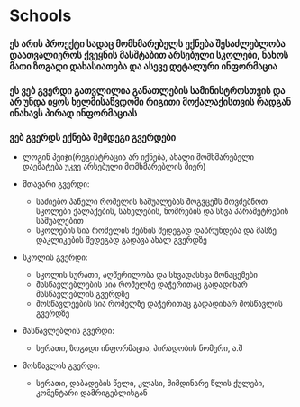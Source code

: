 # Schools

### ეს არის პროექტი სადაც მომხმარებელს ექნება შესაძლებლობა დაათვალიეროს ქვეყნის მასშტაბით არსებული სკოლები, ნახოს მათი ზოგადი დახასიათება და ასევე დეტალური ინფორმაცია
### ეს ვებ გვერდი გათვლილია განათლების სამინისტროსთვის და არ უნდა იყოს ხელმისაწვდომი რიგითი მოქალაქისთვის რადგან ინახავს პირად ინფორმაციას
### ვებ გვერდს ექნება შემდეგი გვერდები
  - ლოგინ პეიჯი(რეგისტრაცია არ იქნება, ახალი მომხმარებელი დაემატება უკვე არსებული მომხმარებლის მიერ)
  - მთავარი გვერდი:
    - საძიებო პანელი რომელის საშუალებას მოგვცემს მოვძებნოთ სკოლები ქალაქების, სახელების, ნომრების და სხვა პარამეტრების საშუალებით
    - სკოლების სია რომელის ძებნის შედეგად დაბრუნდება და მასზე დაკლიკების შედეგად გადავა ახალ გვერდზე
  - სკოლის გვერდი:
    - სკოლის სურათი, აღწერილობა და სხვადასხვა მონაცემები
    - მასწავლებლების სია რომელზე დაჭერითაც გადადიხარ მასწავლებლის გვერდზე
    - მოსწავლეების სია რომელზე დაჭერითაც გადადიხარ მოსწავლის გვერდზე
   
  - მასწავლებლის გვერდი:
    - სურათი, ზოგადი ინფორმაცია, პირადობის ნომერი, ა.შ
  - მოსწავლის გვერდი:
    - სურათი, დაბადების წელი, კლასი, მიმდინარე წლის ქულები, კომენტარი დამრიგებლისგან
    
      

